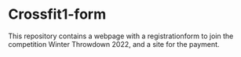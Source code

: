 # Crossfit1-form
This repository contains a webpage with a registrationform to join the competition Winter Throwdown 2022, and a site for the payment.

